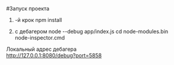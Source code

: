 #Запуск проекта
1) -й крок
npm install

2) с дебагером
  node --debug app/index.js
  cd node-modules\.bin\
  node-inspector.cmd

  Локальный адрес дебагера  
  http://127.0.0.1:8080/debug?port=5858